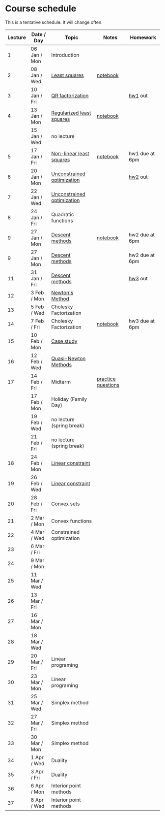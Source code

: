 # Course schedule

This is a tentative schedule. It will change often.

| Lecture | Date / Day | Topic | Notes | Homework |
| ------- | ---- | ----- | ----- | -------- |
| 1 | 06 Jan / Mon | Introduction |||
| 2 | 08 Jan / Wed| [Least squares](notes/Least_squares.md#LeastSquares) | [notebook](https://nbviewer.jupyter.org/github/mpf/19T2-406/blob/master/docs/notebooks/least-squares.ipynb)                                 | |
| 3 | 10 Jan / Fri| [QR factorization](notes/QR_factorization.md) | | [hw1](homework/hw1/hw1.md) out |
| 4 | 13 Jan / Mon| [Regularized least squares](notes/Regularized_LS.md#Regularizedleastsquares) | [notebook](https://nbviewer.jupyter.org/github/mpf/19T2-406/blob/master/docs/notebooks/regularizedLS.ipynb) | |
|   | 15 Jan / Wed|  no lecture             |  | | 
| 5 | 17 Jan / Fri| [Non-linear least squares](notes/Non-linear_LS.md#Non-linearleastsquares)  | [notebook](https://nbviewer.jupyter.org/github/mpf/19T2-406/blob/master/docs/notebooks/gaussnewton.ipynb) | hw1 due at 6pm |
| 6 | 20 Jan / Mon| [Unconstrained optimization](notes/unconstrained.md#UnconstrainedOptimization) | | [hw2](homework/hw2/hw2.md) out |
| 7 | 22 Jan / Wed| [Unconstrained optimization](notes/unconstrained.md#UnconstrainedOptimization) | | |
| 8 | 24 Jan / Fri| Quadratic functions | | |
| 9 | 27 Jan / Mon| [Descent methods](notes/Gradient_Descent.md#GradientDescent) | [notebook](https://nbviewer.jupyter.org/github/mpf/19T2-406/blob/master/docs/notebooks/Gradient_descent.ipynb) |hw2 due at 6pm |
| 9 | 27 Jan / Mon| [Descent methods](notes/Gradient_Descent.md#GradientDescent) | |hw2 due at 6pm |
| 11 | 31 Jan / Fri| [Descent methods](notes/Gradient_Descent.md#GradientDescent) | | [hw3](homework/hw3/hw3.md) out|
| 12 | 3 Feb / Mon | [Newton's Method](notes/Newtons_method.md#NewtonsMethod) | | |
| 13 | 5 Feb / Wed|  Cholesky Factorization| | |
| 14 | 7 Feb / Fri|  Cholesky Factorization    | [notebook](https://nbviewer.jupyter.org/github/mpf/19T2-406/blob/master/docs/notebooks/Cholesky.ipynb)| hw3 due at 6pm|
| 15 | 10 Feb / Mon| [Case study](InclassActivity/mlactivity/mlactivity.md#CPSC406)     | | |
| 16 | 12 Feb / Wed| [Quasi-Newton Methods](notes/Quasi_newton.md#Quasi-Newtonmethods)  | | |
| 17 | 14 Feb / Fri| Midterm     | [practice questions](exams/practice/midterm_practice.pdf) | |
|    | 17 Feb / Mon| Holiday (Family Day) | | |
|    | 19 Feb / Wed| no lecture (spring break) | | |
|    | 21 Feb / Fri| no lecture (spring break)| | |
| 18 | 24 Feb / Mon | [Linear constraint](notes/Linear_constraint.md#Linearconstraint)     | | |
| 19 | 26 Feb / Wed | [Linear constraint](notes/Linear_constraint.md#Linearconstraint)     | | |
| 20 | 28 Feb / Fri|   Convex sets   | | |
| 21 |  2 Mar / Mon|    Convex functions  | | |
| 22 | 4 Mar / Wed |   Constrained optimization   | | |
| 23 | 6 Mar / Fri |     | | |
| 24 | 9 Mar / Mon |     | | |
| 25 | 11 Mar / Wed |     | | |
| 26 | 13 Mar / Fri |     | | |
| 27 | 16 Mar / Mon|      | | |
| 28 | 18 Mar / Wed|     | | |
| 29 | 20 Mar / Fri|   Linear programing    | | |
| 30 | 23 Mar / Mon|   Linear programing    | | |
| 31 | 25 Mar / Wed |  Simplex method     | | |
| 32 | 27 Mar / Fri |  Simplex method     | | |
| 33 | 30 Mar / Mon |  Simplex method     | | |
| 34 | 1 Apr / Wed|  Duality    | | |
| 35 | 3 Apr / Fri|  Duality    | | |
| 36 | 6 Apr / Mon|   Interior point methods   | | |
| 37 | 8 Apr / Wed|   Interior point methods   | | |